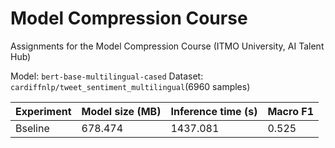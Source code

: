 # Model Compression Course
Assignments for the Model Compression Course (ITMO University, AI Talent Hub)

Model: ```bert-base-multilingual-cased```
Dataset: ```cardiffnlp/tweet_sentiment_multilingual```(6960 samples)

| Experiment | Model size (MB) | Inference time (s) | Macro F1 |
|------------|-----------------|--------------------|---------|
| Bseline    |678.474         | 1437.081           | 0.525   | 
